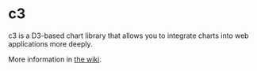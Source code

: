 c3
==

c3 is a D3-based chart library that allows you to integrate charts into web applications more deeply.

More information in [the wiki](https://github.com/masayuki0812/c3/wiki).
